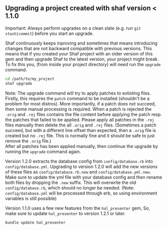 ## Upgrading a project created with shaf version < 1.1.0
Important: Always perform upgrades on a clean slate (e.g. run `git stash|commit`) before you start an upgrade.

Shaf continuously keeps inproving and sometimes that means introducing changes that are not backward compatible with previous versions. This means that if you created your Shaf project with an older version of this gem and then upgrade Shaf to the latest version, your project might break. To fix this you, (from inside your project directory) will need run the `upgrade` command.
```sh
cd /path/to/my_project
shaf upgrade
```
Note: The upgrade command will try to apply patches to extisting files. Firstly, this requires the `patch` command to be installed (shouldn't be a problem for most distros). More importantly, if a patch does not succeed, then some manual processing is required. When a patch is rejected the `.orig` and `.rej` files contains the file content before applying the patch resp. the patches that failed to be applied. Please apply all patches in the `.rej` files manually then delete the all `.orig` and `.rej` files. (Sometimes a patch succeed, but with a different line offset than expected, then a `.orig` file is created but no `.rej` file. This is normally fine and it should be safe to just remove the `.orig` file.)  
After all patches has been applied manually, then continue the upgrade by running the `upgrade` command again.

Version 1.2.0 extracts the database config from `config/database.rb` into `config/database.yml`. Upgrading to version 1.2.0 will add the new versions of these files as `config/database.rb.new` and `config/database.yml.new`. Make sure to update the yml file with your database config and then rename both files by dropping the `.new` suffix. This will overwrite the old `config/database.rb`, which should no longer be needed. (Note: `config/database.yml` will be processed through erb, so using environment variables is still possible) 

Version 1.1.0 uses a few new features from the `hal_presenter` gem, So, make sure to update `hal_presenter` to version 1.2.1 or later.
```sh
bundle update hal_presenter
```
